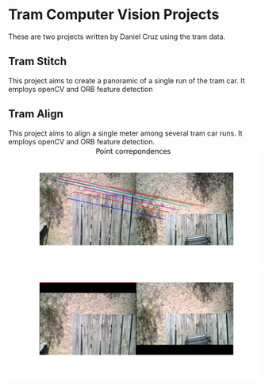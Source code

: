 # Tram Computer Vision Projects
These are two projects written by Daniel Cruz using the tram data.
## Tram Stitch
This project aims to create a panoramic of a single run of the tram car.  It employs openCV and ORB feature detection
## Tram Align
This project aims to align a single meter among several tram car runs.  It employs openCV and ORB feature detection.
![alt text](https://github.com/dcruzer231/cv_tram/blob/main/images/tramalign_correspondence_points.png?raw=true)
![alt text](https://github.com/dcruzer231/cv_tram/blob/main/images/tramalign_aligned_image_pair.png?raw=true)
